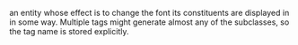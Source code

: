 an entity whose effect is to change the font its constituents are displayed in in some way.  Multiple tags might generate almost any of the subclasses, so the tag name is stored explicitly.